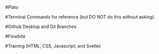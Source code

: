#Plato

#Terminal Commands for reference (but DO NOT do this without asking)

#Github Desktop and Git Branches

#Flowbite

#Training (HTML, CSS, Javascript, and Svelte)
